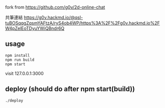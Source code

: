 fork from https://github.com/g0v/2d-online-chat

共筆連結 https://g0v.hackmd.io/@qsl-tuBOSqqgZqsmYAFtzA/ryS4ob4WP/https%3A%2F%2Fg0v.hackmd.io%2FW4pZelEoTDyuYWiQBndr6Q
## usage
```
npm install
npm run build
npm start
```
visit 127.0.0.1:3000

## deploy (should do after npm start(build))
```
./deploy
```
